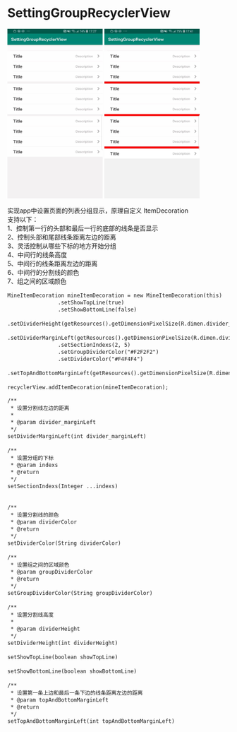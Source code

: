 # SettingGroupRecyclerView
<img src="https://github.com/dalancon/SettingGroupRecyclerView/blob/master/screenshots/WechatIMG104.jpeg" alt="Sample"  width="216" height="384"/>

<img src="https://github.com/dalancon/SettingGroupRecyclerView/blob/master/screenshots/WechatIMG105.jpeg" alt="Sample"  width="216" height="384"/>

实现app中设置页面的列表分组显示，原理自定义 ItemDecoration  
支持以下：  
1、控制第一行的头部和最后一行的底部的线条是否显示  
2、控制头部和尾部线条距离左边的距离  
3、灵活控制从哪些下标的地方开始分组  
4、中间行的线条高度  
5、中间行的线条距离左边的距离  
6、中间行的分割线的颜色  
7、组之间的区域颜色

```
MineItemDecoration mineItemDecoration = new MineItemDecoration(this)
                .setShowTopLine(true)
                .setShowBottomLine(false)
                .setDividerHeight(getResources().getDimensionPixelSize(R.dimen.divider_height))
                .setDividerMarginLeft(getResources().getDimensionPixelSize(R.dimen.divider_margin_left))
                .setSectionIndexs(2, 5)
                .setGroupDividerColor("#F2F2F2")
                .setDividerColor("#F4F4F4")
                .setTopAndBottomMarginLeft(getResources().getDimensionPixelSize(R.dimen.top_bottom_margin_left));

recyclerView.addItemDecoration(mineItemDecoration);
```


    /**
     * 设置分割线左边的距离
     *
     * @param divider_marginLeft
     */
    setDividerMarginLeft(int divider_marginLeft)

    /**
     * 设置分组的下标
     * @param indexs
     * @return
     */
    setSectionIndexs(Integer ...indexs)
      

    /**
     * 设置分割线的颜色
     * @param dividerColor
     * @return
     */
    setDividerColor(String dividerColor)

    /**
     * 设置组之间的区域颜色
     * @param groupDividerColor
     * @return
     */
    setGroupDividerColor(String groupDividerColor) 
    
    /**
     * 设置分割线高度
     *
     * @param dividerHeight
     */
    setDividerHeight(int dividerHeight) 

    setShowTopLine(boolean showTopLine) 

    setShowBottomLine(boolean showBottomLine)
    
    /**
     * 设置第一条上边和最后一条下边的线条距离左边的距离
     * @param topAndBottomMarginLeft
     * @return
     */
    setTopAndBottomMarginLeft(int topAndBottomMarginLeft)
